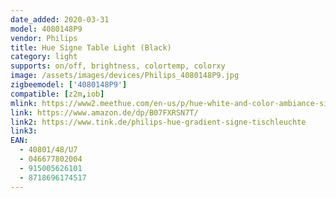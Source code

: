 ```yaml
---
date_added: 2020-03-31
model: 4080148P9
vendor: Philips
title: Hue Signe Table Light (Black)
category: light
supports: on/off, brightness, colortemp, colorxy
image: /assets/images/devices/Philips_4080148P9.jpg
zigbeemodel: ['4080148P9']
compatible: [z2m,iob]
mlink: https://www2.meethue.com/en-us/p/hue-white-and-color-ambiance-signe-table-light/4080148U7
link: https://www.amazon.de/dp/B07FXRSN7T/
link2: https://www.tink.de/philips-hue-gradient-signe-tischleuchte
link3: 
EAN: 
  - 40801/48/U7
  - 046677802004
  - 915005626101
  - 8718696174517
---
```

